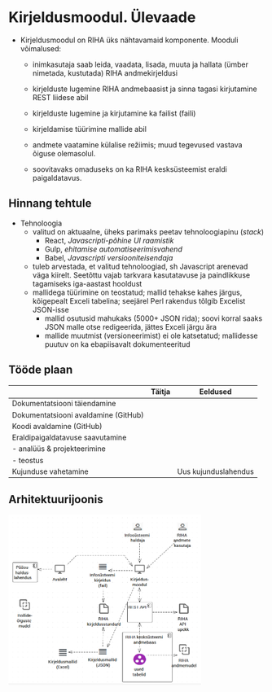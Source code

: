# Kirjeldusmoodul. Ülevaade

- Kirjeldusmoodul on RIHA üks nähtavamaid komponente. Mooduli võimalused:
  - inimkasutaja saab leida, vaadata, lisada, muuta ja hallata (ümber nimetada, kustutada) RIHA andmekirjeldusi
  -	kirjelduste lugemine RIHA andmebaasist ja sinna tagasi kirjutamine REST liidese abil
  - kirjelduste lugemine ja kirjutamine ka failist (faili)
  - kirjeldamise tüürimine mallide abil
  -	andmete vaatamine külalise režiimis; muud tegevused vastava õiguse olemasolul.
  
  - soovitavaks omaduseks on ka RIHA kesksüsteemist eraldi paigaldatavus.
 
 ## Hinnang tehtule
 
 - Tehnoloogia
   - valitud on aktuaalne, üheks parimaks peetav tehnoloogiapinu (_stack_)
     - React, _Javascripti-põhine UI raamistik_
     - Gulp, _ehitamise automatiseerimisvahend_
     - Babel, _Javascripti versiooniteisendaja_
   - tuleb arvestada, et valitud tehnoloogiad, sh Javascript arenevad väga kiirelt. Seetõttu vajab tarkvara kasutatavuse ja paindlikkuse tagamiseks iga-aastast hooldust
   - mallidega tüürimine on teostatud; mallid tehakse kahes järgus, kõigepealt Exceli tabelina; seejärel Perl rakendus tõlgib Excelist JSON-isse
     - mallid osutusid mahukaks (5000+ JSON rida); soovi korral saaks JSON malle otse redigeerida, jättes Exceli järgu ära
     - mallide muutmist (versioneerimist) ei ole katsetatud; mallidesse puutuv on ka ebapiisavalt dokumenteeritud
 
 ## Tööde plaan
 
|     | Täitja  | Eeldused  |
|-----|-----|--|
| Dokumentatsiooni täiendamine         |    |   |
| Dokumentatsiooni avaldamine (GitHub) |    |   |
| Koodi avaldamine (GitHub)            |    |   |
| Eraldipaigaldatavuse saavutamine     |    |   |
| - analüüs & projekteerimine          |    |   |
| - teostus                            |    |   |
| Kujunduse vahetamine |  | Uus kujunduslahendus |
 
 ## Arhitektuurijoonis
 
 <img src='Kirjeldusmoodul01.PNG' width='75%'>
 
